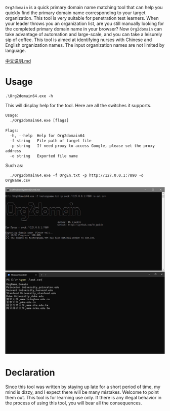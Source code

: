 `Org2domain` is a quick primary domain name matching tool that can help you quickly find the primary domain name corresponding to your target organization. This tool is very suitable for penetration test learners. When your leader throws you an organization list, are you still manually looking for the completed primary domain name in your browser? Now `Org2domain` can take advantage of automation and large-scale, and you can take a leisurely sip of coffee. This tool is aimed at identifying nurses with Chinese and English organization names. The input organization names are not limited by language. 

[中文说明.md](README_cn.md)
# Usage
```shell
.\Org2domain64.exe -h
```
This will display help for the tool. Here are all the switches it supports.
```text
Usage:
  ./Org2domain64.exe [flags]

Flags:
  -h, --help  Help for Org2domain64
  -f string   File path of target file
  -p string   If need proxy to access Google, please set the proxy address
  -o string   Exported file name
```
Such as:
```
  ./Org2domain64.exe -f OrgEn.txt -p http://127.0.0.1:7890 -o OrgName.csv
```
![run](./static/run.jpg "run")
![verify](./static/verify.jpg "verify")

# Declaration
Since this tool was written by staying up late for a short period of time, my mind is dizzy, and I expect there will be many mistakes. Welcome to point them out. This tool is for learning use only. If there is any illegal behavior in the process of using this tool, you will bear all the consequences.
